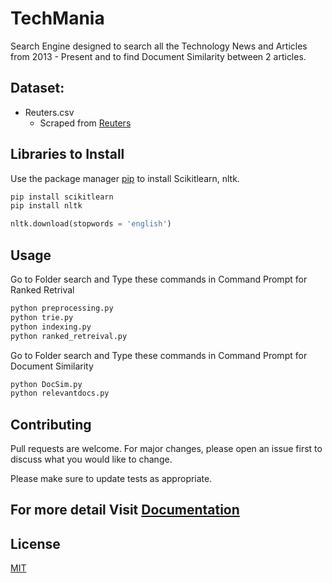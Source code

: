 # TechMania

Search Engine designed to search all the Technology News and Articles from 2013 - Present and
to find Document Similarity between 2 articles. 

## **Dataset**:

* Reuters.csv
    * Scraped from [Reuters](https://www.reuters.com/news/archive/technologynews?view=page&page=1&pageSize=10)

## Libraries to Install

Use the package manager [pip](https://pip.pypa.io/en/stable/) to install Scikitlearn, nltk.

```bash
pip install scikitlearn
pip install nltk
```
```python
nltk.download(stopwords = 'english')
```

## Usage

Go to Folder search and Type these commands in Command Prompt for Ranked Retrival

```bash
python preprocessing.py
python trie.py
python indexing.py
python ranked_retreival.py
```
Go to Folder search and Type these commands in Command Prompt for Document Similarity

```bash
python DocSim.py
python relevantdocs.py
```

## Contributing
Pull requests are welcome. For major changes, please open an issue first to discuss what you would like to change.

Please make sure to update tests as appropriate.

## For more detail Visit [Documentation](https://github.com/AtluriNikhil/TechMania/blob/main/IR%20Project/Report.pdf)

## License
[MIT](https://choosealicense.com/licenses/mit/)
